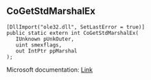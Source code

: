 ## CoGetStdMarshalEx

```
[DllImport("ole32.dll", SetLastError = true)]
public static extern int CoGetStdMarshalEx(
   IUnknown pUnkOuter,
   uint smexflags,
   out IntPtr ppMarshal
);
```

Microsoft documentation: [Link](https://docs.microsoft.com/en-us/windows/win32/api/combaseapi/nf-combaseapi-cogetstdmarshalex)
